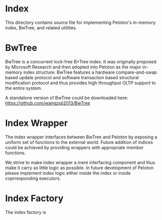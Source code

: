 # Index

This directory contains source file for implementing Peloton's in-memory index, BwTree, and related utilities.

BwTree
======

BwTree is a concurrent lock-free B+Tree index. It was originally proposed by Microsoft Research and then adopted into Peloton as the major in-memory index structure. BwTree features a hardware compare-and-swap based update protocol and software transaction based structural modification protocol and thus provides high throughput OLTP support to the entire system.

A standalone version of BwTree could be downloaded here: https://github.com/wangziqi2013/BwTree

Index Wrapper 
=============
The index wrapper interfaces between BwTree and Peloton by exposing a uniform set of functions to the external world. Future addition of indices could be achieved by providing wrappers with appropriate member functions.

We strive to make index wrapper a mere interfacing component and thus make it carry as little logic as possible. In future development of Peloton please implement index logic either inside the index or inside coprresponding executors.

Index Factory
=============
The index factory is 